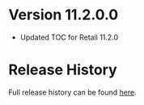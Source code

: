 # Version 11.2.0.0

- Updated TOC for Retail 11.2.0

# Release History

Full release history can be found [here](https://github.com/kstange/MerchantPlus/wiki/Release-Notes).

